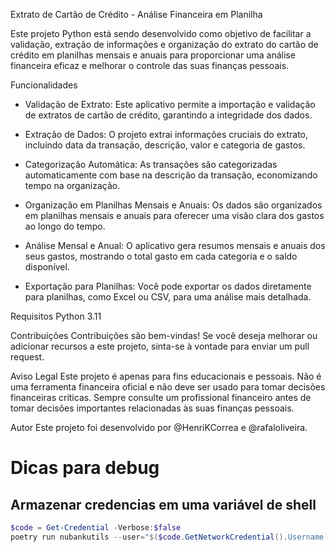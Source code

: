 Extrato de Cartão de Crédito - Análise Financeira em Planilha

Este projeto Python está sendo desenvolvido como objetivo de facilitar a validação, extração de informações e organização do extrato do cartão de crédito em planilhas mensais e anuais para proporcionar uma análise financeira eficaz e melhorar o controle das suas finanças pessoais.

Funcionalidades

* Validação de Extrato: Este aplicativo permite a importação e validação de extratos de cartão de crédito, garantindo a integridade dos dados.

* Extração de Dados: O projeto extrai informações cruciais do extrato, incluindo data da transação, descrição, valor e categoria de gastos.

* Categorização Automática: As transações são categorizadas automaticamente com base na descrição da transação, economizando tempo na organização.

* Organização em Planilhas Mensais e Anuais: Os dados são organizados em planilhas mensais e anuais para oferecer uma visão clara dos gastos ao longo do tempo.

* Análise Mensal e Anual: O aplicativo gera resumos mensais e anuais dos seus gastos, mostrando o total gasto em cada categoria e o saldo disponível.

* Exportação para Planilhas: Você pode exportar os dados diretamente para planilhas, como Excel ou CSV, para uma análise mais detalhada.


Requisitos
Python 3.11


Contribuições
Contribuições são bem-vindas! Se você deseja melhorar ou adicionar recursos a este projeto, sinta-se à vontade para enviar um pull request.

Aviso Legal
Este projeto é apenas para fins educacionais e pessoais. Não é uma ferramenta financeira oficial e não deve ser usado para tomar decisões financeiras críticas. Sempre consulte um profissional financeiro antes de tomar decisões importantes relacionadas às suas finanças pessoais.

Autor
Este projeto foi desenvolvido por @HenriKCorrea e @rafaloliveira.


# Dicas para debug

## Armazenar credencias em uma variável de shell

```powershell
$code = Get-Credential -Verbose:$false
poetry run nubankutils --user="$($code.GetNetworkCredential().Username)" --password="$($code.GetNetworkCredential().Password)"
```
